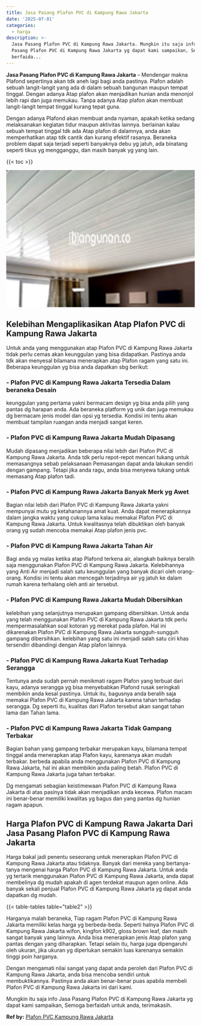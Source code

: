 ```yaml
---
title: Jasa Pasang Plafon PVC di Kampung Rawa Jakarta
date: '2025-07-01'
categories:
  - harga
description: >-
  Jasa Pasang Plafon PVC di Kampung Rawa Jakarta. Mungkin itu saja info Jasa
  Pasang Plafon PVC di Kampung Rawa Jakarta yg dapat kami sampaikan, Semoga
  berfaida...
---
```


**Jasa Pasang Plafon PVC di Kampung Rawa Jakarta** – Mendengar makna Plafond sepertinya akan tdk aneh lagi bagi anda pastinya. Plafon adalah sebuah langit-langit yang ada di dalam sebuah bangunan maupun tempat tinggal. Dengan adanya Atap plafon akan menjadikan hunian anda menonjol lebih rapi dan juga memukau. Tanpa adanya Atap plafon akan membuat langit-langit tempat tinggal kurang tepat guna.

Dengan adanya Plafond akan membuat anda nyaman, apakah ketika sedang melaksanakan kegiatan tidur maupun aktivitas lainnya. berlainan kalau sebuah tempat tinggal tdk ada Atap plafon di dalamnya, anda akan memperhatikan atap tdk cantik dan kurang efektif rasanya. Beraneka problem dapat saja terjadi seperti banyaknya debu yg jatuh, ada binatang seperti tikus yg mengganggu, dan masih banyak yg yang lain.

{{< toc >}}

![Jasa Pasang Plafon PVC di Kampung Rawa Jakarta](/images/flafond-pvc-murah08.png)

## Kelebihan Mengaplikasikan Atap Plafon PVC di Kampung Rawa Jakarta

Untuk anda yang menggunakan atap Plafon PVC di Kampung Rawa Jakarta tidak perlu cemas akan keunggulan yang bisa didapatkan. Pastinya anda tdk akan menyesal bilamana menerapkan atap Plafon ragam yang satu ini. Beberapa keunggulan yg bisa anda dapatkan sbg berikut:

### \- Plafon PVC di Kampung Rawa Jakarta Tersedia Dalam beraneka Desain

keunggulan yang pertama yakni bermacam design yg bisa anda pilih yang pantas dg harapan anda. Ada beraneka platform yg unik dan juga memukau dg bermacam jenis model dan opsi yg tersedia. Kondisi ini tentu akan membuat tampilan ruangan anda menjadi sangat keren.

### \- Plafon PVC di Kampung Rawa Jakarta Mudah Dipasang

Mudah dipasang menjadikan beberapa nilai lebih dari Plafon PVC di Kampung Rawa Jakarta. Anda tdk perlu repot-repot mencari tukang untuk memasangnya sebab pelaksanaan Pemasangan dapat anda lakukan sendiri dengan gampang. Tetapi jika anda ragu, anda bisa menyewa tukang untuk memasang Atap plafon tadi.

### \- Plafon PVC di Kampung Rawa Jakarta Banyak Merk yg Awet

Bagian nilai lebih dari Plafon PVC di Kampung Rawa Jakarta yakni mempunyai mutu yg ketahanannya amat kuat. Anda dapat menerapkannya dalam jangka waktu yang cukup lama kalau memakai Plafon PVC di Kampung Rawa Jakarta. Untuk kwalitasnya telah dibuktikan oleh banyak orang yg sudah mencoba memakai Atap plafon jenis pvc.

### \- Plafon PVC di Kampung Rawa Jakarta Tahan Air

Bagi anda yg malas ketika atap Plafond terkena air, alangkah baiknya beralih saja menggunakan Plafon PVC di Kampung Rawa Jakarta. Kelebihannya yang Anti Air menjadi salah satu keunggulan yang banyak dicari oleh orang-orang. Kondisi ini tentu akan mencegah terjadinya air yg jatuh ke dalam rumah karena terhalang oleh anti air tersebut.

### \- Plafon PVC di Kampung Rawa Jakarta Mudah Dibersihkan

kelebihan yang selanjutnya merupakan gampang dibersihkan. Untuk anda yang telah menggunakan Plafon PVC di Kampung Rawa Jakarta tdk perlu mempermasalahkan soal kotoran yg merekat pada plafon. Hal ini dikarenakan Plafon PVC di Kampung Rawa Jakarta sungguh-sungguh gampang dibersihkan. kelebihan yang satu ini menjadi salah satu ciri khas tersendiri dibandingi dengan Atap plafon lainnya.

### \- Plafon PVC di Kampung Rawa Jakarta Kuat Terhadap Serangga

Tentunya anda sudah pernah menikmati ragam Plafon yang terbuat dari kayu, adanya serangga yg bisa menyebabkan Plafond rusak seringkali membikin anda kesal pastinya. Untuk itu, bagusnya anda beralih saja memakai Plafon PVC di Kampung Rawa Jakarta karena tahan terhadap serangga. Dg seperti itu, kualitas dari Plafon tersebut akan sangat tahan lama dan Tahan lama.

### \- Plafon PVC di Kampung Rawa Jakarta Tidak Gampang Terbakar

Bagian bahan yang gampang terbakar merupakan kayu, bilamana tempat tinggal anda menerapkan atap Plafon kayu, karenanya akan mudah terbakar. berbeda apabila anda menggunakan Plafon PVC di Kampung Rawa Jakarta, hal ini akan membikin anda paling betah. Plafon PVC di Kampung Rawa Jakarta juga tahan terbakar.

Dg mengamati sebagian keistimewaan Plafon PVC di Kampung Rawa Jakarta di atas pasinya tidak akan menjadikan anda kecewa. Plafon macam ini benar-benar memiliki kwalitas yg bagus dan yang pantas dg hunian ragam apapun.

## Harga Plafon PVC di Kampung Rawa Jakarta Dari Jasa Pasang Plafon PVC di Kampung Rawa Jakarta

Harga bakal jadi penentu seseorang untuk menerapkan Plafon PVC di Kampung Rawa Jakarta atau tidaknya. Banyak dari mereka yang bertanya-tanya mengenai harga Plafon PVC di Kampung Rawa Jakarta. Untuk anda yg tertarik menggunakan Plafon PVC di Kampung Rawa Jakarta, anda dapat membelinya dg mudah apakah di agen terdekat maupun agen online. Ada banyak sekali penjual Plafon PVC di Kampung Rawa Jakarta yg dapat anda dapatkan dg mudah.

{{< table-tables table="table2" >}}

Harganya malah beraneka, Tiap ragam Plafon PVC di Kampung Rawa Jakarta memiliki kelas harga yg berbeda-beda. Seperti halnya Plafon PVC di Kampung Rawa Jakarta wifon, kingfon k902, gloss brown leaf, dan masih sangat banyak yang lainnya. Anda bisa menerapkan jenis Atap plafon yang pantas dengan yang diharapkan. Tetapi selain itu, harga juga dipengaruhi oleh ukuran, jika ukuran yg diperlukan semakin luas karenanya semakin tinggi poin harganya.

Dengan mengamati nilai sangat yang dapat anda peroleh dari Plafon PVC di Kampung Rawa Jakarta, anda bisa mencoba sendiri untuk membuktikannya. Pastinya anda akan benar-benar puas apabila membeli Plafon PVC di Kampung Rawa Jakarta ini dari kami.

Mungkin itu saja info Jasa Pasang Plafon PVC di Kampung Rawa Jakarta yg dapat kami sampaikan, Semoga berfaidah untuk anda, terimakasih.

**Ref by:** [Plafon PVC Kampung Rawa Jakarta](https://id.wikipedia.org/wiki/Plafon)
